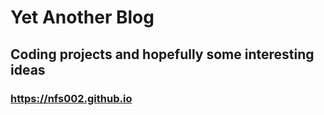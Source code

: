 # Yet Another Blog

## Coding projects and hopefully some interesting ideas

### https://nfs002.github.io


